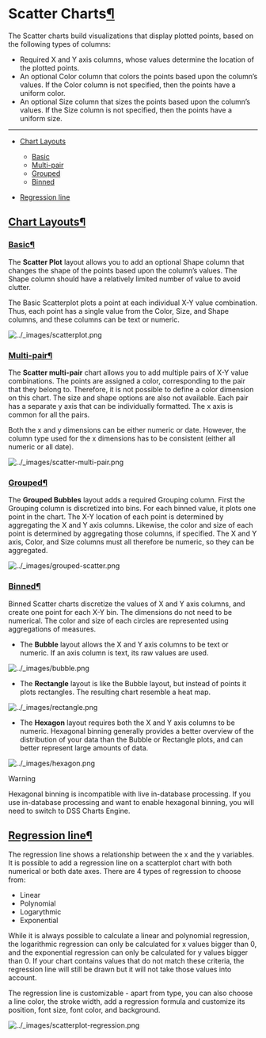 Scatter Charts[¶](#scatter-charts "Permalink to this heading")
==============================================================


The Scatter charts build visualizations that display plotted points, based on the following types of columns:


* Required X and Y axis columns, whose values determine the location of the plotted points.
* An optional Color column that colors the points based upon the column’s values. If the Color column is not specified, then the points have a uniform color.
* An optional Size column that sizes the points based upon the column’s values. If the Size column is not specified, then the points have a uniform size.




---



* [Chart Layouts](#chart-layouts)


	+ [Basic](#basic)
	+ [Multi\-pair](#multi-pair)
	+ [Grouped](#grouped)
	+ [Binned](#binned)
* [Regression line](#regression-line)




[Chart Layouts](#id1)[¶](#chart-layouts "Permalink to this heading")
--------------------------------------------------------------------



### [Basic](#id2)[¶](#basic "Permalink to this heading")


The **Scatter Plot** layout allows you to add an optional Shape column that changes the shape of the points based upon the column’s values. The Shape column should have a relatively limited number of value to avoid clutter.


The Basic Scatterplot plots a point at each individual X\-Y value combination. Thus, each point has a single value from the Color, Size, and Shape columns, and these columns can be text or numeric.


![../_images/scatterplot.png](../_images/scatterplot.png)


### [Multi\-pair](#id3)[¶](#multi-pair "Permalink to this heading")


The **Scatter multi\-pair** chart allows you to add multiple pairs of X\-Y value combinations. The points are assigned a color, corresponding to the pair that they belong to. Therefore, it is not possible to define a color dimension on this chart.
The size and shape options are also not available. Each pair has a separate y axis that can be individually formatted. The x axis is common for all the pairs.


Both the x and y dimensions can be either numeric or date. However, the column type used for the x dimensions has to be consistent (either all numeric or all date).


![../_images/scatter-multi-pair.png](../_images/scatter-multi-pair.png)


### [Grouped](#id4)[¶](#grouped "Permalink to this heading")


The **Grouped Bubbles** layout adds a required Grouping column. First the Grouping column is discretized into bins. For each binned value, it plots one point in the chart. The X\-Y location of each point is determined by aggregating the X and Y axis columns. Likewise, the color and size of each point is determined by aggregating those columns, if specified. The X and Y axis, Color, and Size columns must all therefore be numeric, so they can be aggregated.


![../_images/grouped-scatter.png](../_images/grouped-scatter.png)


### [Binned](#id5)[¶](#binned "Permalink to this heading")


Binned Scatter charts discretize the values of X and Y axis columns, and create one point for each X\-Y bin. The dimensions do not need to be numerical. The color and size of each circles are represented using aggregations of measures.


* The **Bubble** layout allows the X and Y axis columns to be text or numeric. If an axis column is text, its raw values are used.


![../_images/bubble.png](../_images/bubble.png)
* The **Rectangle** layout is like the Bubble layout, but instead of points it plots rectangles. The resulting chart resemble a heat map.


![../_images/rectangle.png](../_images/rectangle.png)
* The **Hexagon** layout requires both the X and Y axis columns to be numeric. Hexagonal binning generally provides a better overview of the distribution of your data than the Bubble or Rectangle plots, and can better represent large amounts of data.


![../_images/hexagon.png](../_images/hexagon.png)

Warning


Hexagonal binning is incompatible with live in\-database processing. If you use in\-database processing and want to enable hexagonal binning, you will need to switch to DSS Charts Engine.






[Regression line](#id6)[¶](#regression-line "Permalink to this heading")
------------------------------------------------------------------------


The regression line shows a relationship between the x and the y variables. It is possible to add a regression line on a scatterplot chart
with both numerical or both date axes. There are 4 types of regression to choose from:


* Linear
* Polynomial
* Logarythmic
* Exponential


While it is always possible to calculate a linear and polynomial regression, the logarithmic regression can only be calculated for x values bigger than 0, and the
exponential regression can only be calculated for y values bigger than 0\. If your chart contains values that do not match these criteria, the regression line will still be drawn
but it will not take those values into account.


The regression line is customizable \- apart from type, you can also choose a line color, the stroke width, add a regression formula and customize
its position, font size, font color, and background.


![../_images/scatterplot-regression.png](../_images/scatterplot-regression.png)